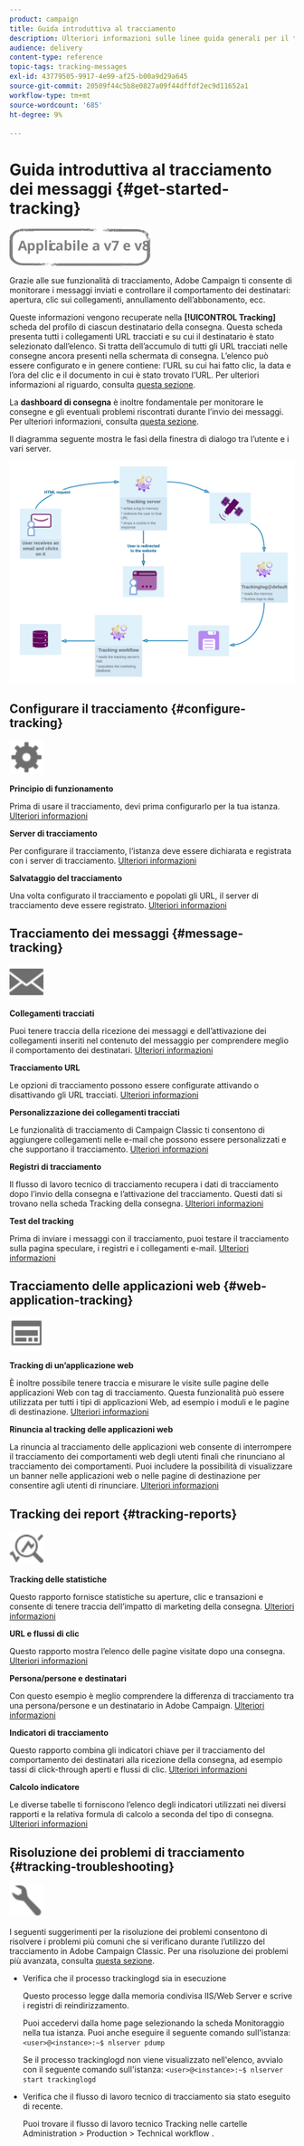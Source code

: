 ```yaml
---
product: campaign
title: Guida introduttiva al tracciamento
description: Ulteriori informazioni sulle linee guida generali per il tracciamento in Adobe Campaign Classic.
audience: delivery
content-type: reference
topic-tags: tracking-messages
exl-id: 43779505-9917-4e99-af25-b00a9d29a645
source-git-commit: 20509f44c5b8e0827a09f44dffdf2ec9d11652a1
workflow-type: tm+mt
source-wordcount: '685'
ht-degree: 9%

---
```


# Guida introduttiva al tracciamento dei messaggi {#get-started-tracking}

![](../../assets/common.svg)

Grazie alle sue funzionalità di tracciamento, Adobe Campaign ti consente di monitorare i messaggi inviati e controllare il comportamento dei destinatari: apertura, clic sui collegamenti, annullamento dell’abbonamento, ecc.

Queste informazioni vengono recuperate nella **[!UICONTROL Tracking]** scheda del profilo di ciascun destinatario della consegna. Questa scheda presenta tutti i collegamenti URL tracciati e su cui il destinatario è stato selezionato dall’elenco. Si tratta dell’accumulo di tutti gli URL tracciati nelle consegne ancora presenti nella schermata di consegna. L’elenco può essere configurato e in genere contiene: l’URL su cui hai fatto clic, la data e l’ora del clic e il documento in cui è stato trovato l’URL. Per ulteriori informazioni al riguardo, consulta [questa sezione](../../platform/using/editing-a-profile.md#tracking-tab).

La **dashboard di consegna** è inoltre fondamentale per monitorare le consegne e gli eventuali problemi riscontrati durante l’invio dei messaggi. Per ulteriori informazioni, consulta [questa sezione](delivery-dashboard.md).

Il diagramma seguente mostra le fasi della finestra di dialogo tra l’utente e i vari server.

![](assets/tracking-diagram.png)

## Configurare il tracciamento {#configure-tracking}

<img src="assets/do-not-localize/icon-configure.svg" width="60px">

**Principio di funzionamento**

Prima di usare il tracciamento, devi prima configurarlo per la tua istanza. [Ulteriori informazioni](../../installation/using/deploying-an-instance.md#operating-principle)

**Server di tracciamento**

Per configurare il tracciamento, l’istanza deve essere dichiarata e registrata con i server di tracciamento. [Ulteriori informazioni](../../installation/using/deploying-an-instance.md#tracking-server)

**Salvataggio del tracciamento**

Una volta configurato il tracciamento e popolati gli URL, il server di tracciamento deve essere registrato. [Ulteriori informazioni](../../installation/using/deploying-an-instance.md#saving-tracking)

## Tracciamento dei messaggi {#message-tracking}

<img src="assets/do-not-localize/icon-message-tracking.svg" width="60px">

**Collegamenti tracciati**

Puoi tenere traccia della ricezione dei messaggi e dell’attivazione dei collegamenti inseriti nel contenuto del messaggio per comprendere meglio il comportamento dei destinatari. [Ulteriori informazioni](how-to-configure-tracked-links.md)

**Tracciamento URL**

Le opzioni di tracciamento possono essere configurate attivando o disattivando gli URL tracciati. [Ulteriori informazioni](personalizing-url-tracking.md)

**Personalizzazione dei collegamenti tracciati**

Le funzionalità di tracciamento di Campaign Classic ti consentono di aggiungere collegamenti nelle e-mail che possono essere personalizzati e che supportano il tracciamento. [Ulteriori informazioni](tracking-personalized-links.md)

**Registri di tracciamento**

Il flusso di lavoro tecnico di tracciamento recupera i dati di tracciamento dopo l’invio della consegna e l’attivazione del tracciamento. Questi dati si trovano nella scheda Tracking della consegna. [Ulteriori informazioni](accessing-the-tracking-logs.md)

**Test del tracking**

Prima di inviare i messaggi con il tracciamento, puoi testare il tracciamento sulla pagina speculare, i registri e i collegamenti e-mail. [Ulteriori informazioni](testing-tracking.md)

## Tracciamento delle applicazioni web {#web-application-tracking}

<img src="assets/do-not-localize/icon-web-app.svg" width="60px">

**Tracking di un’applicazione web**

È inoltre possibile tenere traccia e misurare le visite sulle pagine delle applicazioni Web con tag di tracciamento. Questa funzionalità può essere utilizzata per tutti i tipi di applicazioni Web, ad esempio i moduli e le pagine di destinazione. [Ulteriori informazioni](../../web/using/tracking-a-web-application.md)

**Rinuncia al tracking delle applicazioni web**

La rinuncia al tracciamento delle applicazioni web consente di interrompere il tracciamento dei comportamenti web degli utenti finali che rinunciano al tracciamento dei comportamenti. Puoi includere la possibilità di visualizzare un banner nelle applicazioni web o nelle pagine di destinazione per consentire agli utenti di rinunciare. [Ulteriori informazioni](../../web/using/web-application-tracking-opt-out.md)

## Tracking dei report {#tracking-reports}

<img src="assets/do-not-localize/icon_monitor.svg" width="60px">

**Tracking delle statistiche**

Questo rapporto fornisce statistiche su aperture, clic e transazioni e consente di tenere traccia dell’impatto di marketing della consegna. [Ulteriori informazioni](../../reporting/using/delivery-reports.md#tracking-statistics)

**URL e flussi di clic**

Questo rapporto mostra l’elenco delle pagine visitate dopo una consegna. [Ulteriori informazioni](../../reporting/using/delivery-reports.md#urls-and-click-streams)

**Persona/persone e destinatari**

Con questo esempio è meglio comprendere la differenza di tracciamento tra una persona/persone e un destinatario in Adobe Campaign. [Ulteriori informazioni](../../reporting/using/person-people-recipients.md)

**Indicatori di tracciamento**

Questo rapporto combina gli indicatori chiave per il tracciamento del comportamento dei destinatari alla ricezione della consegna, ad esempio tassi di click-through aperti e flussi di clic. [Ulteriori informazioni](../../reporting/using/delivery-reports.md#tracking-indicators)

**Calcolo indicatore**

Le diverse tabelle ti forniscono l’elenco degli indicatori utilizzati nei diversi rapporti e la relativa formula di calcolo a seconda del tipo di consegna. [Ulteriori informazioni](../../reporting/using/indicator-calculation.md)

## Risoluzione dei problemi di tracciamento {#tracking-troubleshooting}

<img src="assets/do-not-localize/icon-troubleshooting.svg" width="60px">

I seguenti suggerimenti per la risoluzione dei problemi consentono di risolvere i problemi più comuni che si verificano durante l’utilizzo del tracciamento in Adobe Campaign Classic. Per una risoluzione dei problemi più avanzata, consulta [questa sezione](tracking-troubleshooting.md).

* Verifica che il processo trackinglogd sia in esecuzione

   Questo processo legge dalla memoria condivisa IIS/Web Server e scrive i registri di reindirizzamento.

   Puoi accedervi dalla home page selezionando la scheda Monitoraggio nella tua istanza. Puoi anche eseguire il seguente comando sull&#39;istanza: `<user>@<instance>:~$ nlserver pdump`

   Se il processo trackinglogd non viene visualizzato nell&#39;elenco, avvialo con il seguente comando sull&#39;istanza: `<user>@<instance>:~$ nlserver start trackinglogd`

* Verifica che il flusso di lavoro tecnico di tracciamento sia stato eseguito di recente.

   Puoi trovare il flusso di lavoro tecnico Tracking nelle cartelle Administration > Production > Technical workflow .
